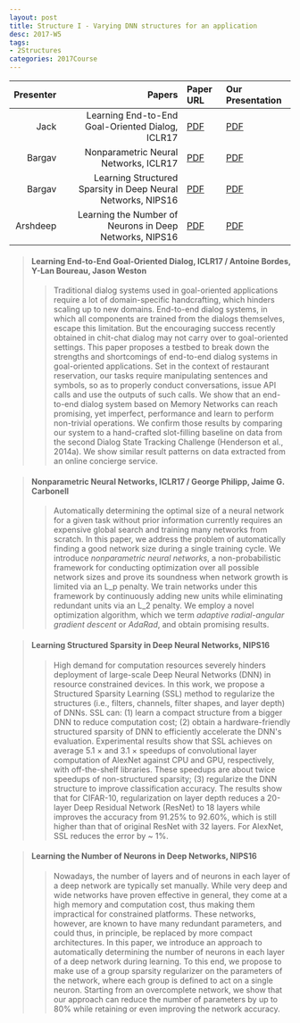 ```yaml
---
layout: post
title: Structure I - Varying DNN structures for an application
desc: 2017-W5
tags:
- 2Structures
categories: 2017Course
---
```



| Presenter | Papers | Paper URL| Our Presentation |
| -----: | ---------------------------: | :----- | :----- |
| Jack | Learning End-to-End Goal-Oriented Dialog, ICLR17 | [PDF](https://arxiv.org/abs/1605.07683) | [PDF]({{site.baseurl}}/talks/20170919-Jack.pdf) |
| Bargav | Nonparametric Neural Networks, ICLR17 | [PDF](https://openreview.net/pdf?id=BJK3Xasel) | [PDF]({{site.baseurl}}/talks/20170919-Bargav.pdf) |
| Bargav | Learning Structured Sparsity in Deep Neural Networks, NIPS16 | [PDF](https://arxiv.org/abs/1608.03665) | [PDF]({{site.baseurl}}/talks/20170912-Bargav.pdf) |
| Arshdeep | Learning the Number of Neurons in Deep Networks, NIPS16 | [PDF](https://papers.nips.cc/paper/6372-learning-the-number-of-neurons-in-deep-networks) | [PDF]({{site.baseurl}}/talks/20170912-Arshdeep.pdf) |





> #### Learning End-to-End Goal-Oriented Dialog, ICLR17 / Antoine Bordes, Y-Lan Boureau, Jason Weston
>> Traditional dialog systems used in goal-oriented applications require a lot of domain-specific handcrafting, which hinders scaling up to new domains. End-to-end dialog systems, in which all components are trained from the dialogs themselves, escape this limitation. But the encouraging success recently obtained in chit-chat dialog may not carry over to goal-oriented settings. This paper proposes a testbed to break down the strengths and shortcomings of end-to-end dialog systems in goal-oriented applications. Set in the context of restaurant reservation, our tasks require manipulating sentences and symbols, so as to properly conduct conversations, issue API calls and use the outputs of such calls. We show that an end-to-end dialog system based on Memory Networks can reach promising, yet imperfect, performance and learn to perform non-trivial operations. We confirm those results by comparing our system to a hand-crafted slot-filling baseline on data from the second Dialog State Tracking Challenge (Henderson et al., 2014a). We show similar result patterns on data extracted from an online concierge service.


> ####  Nonparametric Neural Networks, ICLR17 / George Philipp, Jaime G. Carbonell
>> Automatically determining the optimal size of a neural network for a given task without prior information currently requires an expensive global search and training many networks from scratch. In this paper, we address the problem of automatically finding a good network size during a single training cycle. We introduce *nonparametric neural networks*, a non-probabilistic framework for conducting optimization over all possible network sizes and prove its soundness when network growth is limited via an L_p penalty. We train networks under this framework by continuously adding new units while eliminating redundant units via an L_2 penalty. We employ a novel optimization algorithm, which we term *adaptive radial-angular gradient descent* or *AdaRad*, and obtain promising results.


> ####  Learning Structured Sparsity in Deep Neural Networks, NIPS16
>> High demand for computation resources severely hinders deployment of large-scale Deep Neural Networks (DNN) in resource constrained devices. In this work, we propose a Structured Sparsity Learning (SSL) method to regularize the structures (i.e., filters, channels, filter shapes, and layer depth) of DNNs. SSL can: (1) learn a compact structure from a bigger DNN to reduce computation cost; (2) obtain a hardware-friendly structured sparsity of DNN to efficiently accelerate the DNN's evaluation. Experimental results show that SSL achieves on average 5.1 × and 3.1 × speedups of convolutional layer computation of AlexNet against CPU and GPU, respectively, with off-the-shelf libraries. These speedups are about twice speedups of non-structured sparsity; (3) regularize the DNN structure to improve classification accuracy. The results show that for CIFAR-10, regularization on layer depth reduces a 20-layer Deep Residual Network (ResNet) to 18 layers while improves the accuracy from 91.25% to 92.60%, which is still higher than that of original ResNet with 32 layers. For AlexNet, SSL reduces the error by ~ 1%.


> #### Learning the Number of Neurons in Deep Networks, NIPS16 
>> Nowadays, the number of layers and of neurons in each layer of a deep network are typically set manually. While very deep and wide networks have proven effective in general, they come at a high memory and computation cost, thus making them impractical for constrained platforms. These networks, however, are known to have many redundant parameters, and could thus, in principle, be replaced by more compact architectures. In this paper, we introduce an approach to automatically determining the number of neurons in each layer of a deep network during learning. To this end, we propose to make use of a group sparsity regularizer on the parameters of the network, where each group is defined to act on a single neuron. Starting from an overcomplete network, we show that our approach can reduce the number of parameters by up to 80\% while retaining or even improving the network accuracy. 

